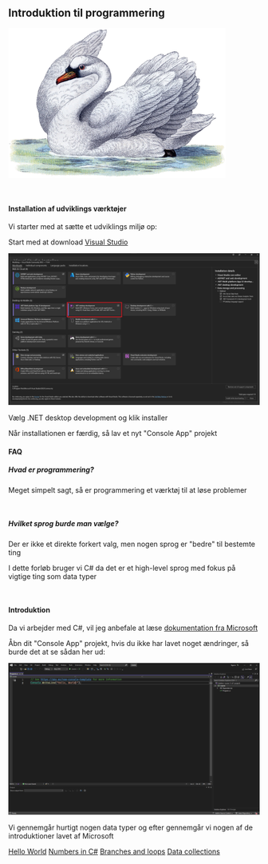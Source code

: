 ## Introduktion til programmering

<img src="./swan.png" height="300px" />

&nbsp;

#### Installation af udviklings værktøjer

Vi starter med at sætte et udviklings miljø op:

Start med at download [Visual Studio](https://visualstudio.microsoft.com/)

<img src="./images/vs-1.png" />

Vælg .NET desktop development og klik installer

Når installationen er færdig, så lav et nyt "Console App" projekt

#### FAQ

##### Hvad er programmering?

Meget simpelt sagt, så er programmering et værktøj til at løse problemer

&nbsp;

##### Hvilket sprog burde man vælge?

Der er ikke et direkte forkert valg, men nogen sprog er "bedre" til bestemte ting

I dette forløb bruger vi C# da det er et high-level sprog med fokus på vigtige ting som data typer

&nbsp;

#### Introduktion

Da vi arbejder med C#, vil jeg anbefale at læse [dokumentation fra Microsoft](https://learn.microsoft.com/en-us/docs/)

Åbn dit "Console App" projekt, hvis du ikke har lavet noget ændringer, så burde det at se sådan her ud:

![Console App](images/vs-2.png)

Vi gennemgår hurtigt nogen data typer og efter gennemgår vi nogen af de introduktioner lavet af Microsoft

[Hello World](https://learn.microsoft.com/en-us/dotnet/csharp/tour-of-csharp/tutorials/hello-world?tutorial-step=1)
[Numbers in C#](https://learn.microsoft.com/en-us/dotnet/csharp/tour-of-csharp/tutorials/numbers-in-csharp?tutorial-step=1)
[Branches and loops](https://learn.microsoft.com/en-us/dotnet/csharp/tour-of-csharp/tutorials/branches-and-loops?tutorial-step=1)
[Data collections](https://learn.microsoft.com/en-us/dotnet/csharp/tour-of-csharp/tutorials/list-collection?tutorial-step=1)
